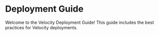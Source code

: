 # Deployment Guide

Welcome to the Velocity Deployment Guide! This guide includes the best practices for Velocity
deployments.
